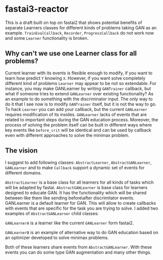 # fastai3-reactor

This is a draft built on top on fastai2 that shows potential benefits of separate Learners classes for different kinds of problems taking GAN as an example.
`TrainEvalCallback`, `Recorder`, `ProgressCallback` do not work now and some `Learner` functionality is broken.

## Why can't we use one Learner class for all problems?

Current learner with its events is flexible enough to modify, if you want to learn how predict `Y` knowing `X`. However, if you want solve completely different kind of problems `Learner` may appear to be not so extendable. For instance, you may make GANLearner by writing `GANTrainer` callback, but what if someone tries to extend `GANLearner` over existing functionality? As an example to do something with the discriminator input. The only way to do it that I see now is to modify `GANTrainer` itself, but it is not the way to go. To hack `Learner` you can add your callback, but the current `GANLearner` requires modification of its insides. `GANLearner` lacks of events that are related to important steps during the GAN education process. Moreover, the process of solving the problem itself can be built in different ways where key events like `before_crit` will be identical and can be used by callback even with different approaches to solve the minimax problem.

## The vision

I suggest to add following classes: `AbstractLearner`, `AbstractGANLearner`, `GANLearner` and to make `Callback` support a dynamic set of events for different domains.

`AbstractLearner` is a base class for all learners for all kinds of tasks which will be adapted by fastai.
`AbstractGANLearner` is base class for learners designed to educate GAN. It has the functionality which will be shared between like them like sending before\after discrimitator events.
GANLearner is a default learner for GAN.
This will allow to create callbacks with events that are specific for the task you are trying to solve. I added two examples of `AbstractGANLearner` child classes:

`GANLearnerA` is a learner like the current `GANLearner` form fastai2.

`GANLearnerB` is an example of alternative way to do GAN education based on an optimizer developed to solve minimax problems.

Both of these learners share events from `AbstractGANLearner`. With these events you can do some type GAN augmentation and many other things.
